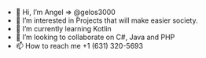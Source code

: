 - 👋 Hi, I’m Angel => @gelos3000
- 👀 I’m interested in Projects that will make easier society.
- 🌱 I’m currently learning Kotlin
- 💞️ I’m looking to collaborate on C#, Java and PHP
- 📫 How to reach me +1 (631) 320-5693‬

<!---
gelos3000/gelos3000 is a ✨ special ✨ repository because its `README.md` (this file) appears on your GitHub profile.
You can click the Preview link to take a look at your changes.
--->
